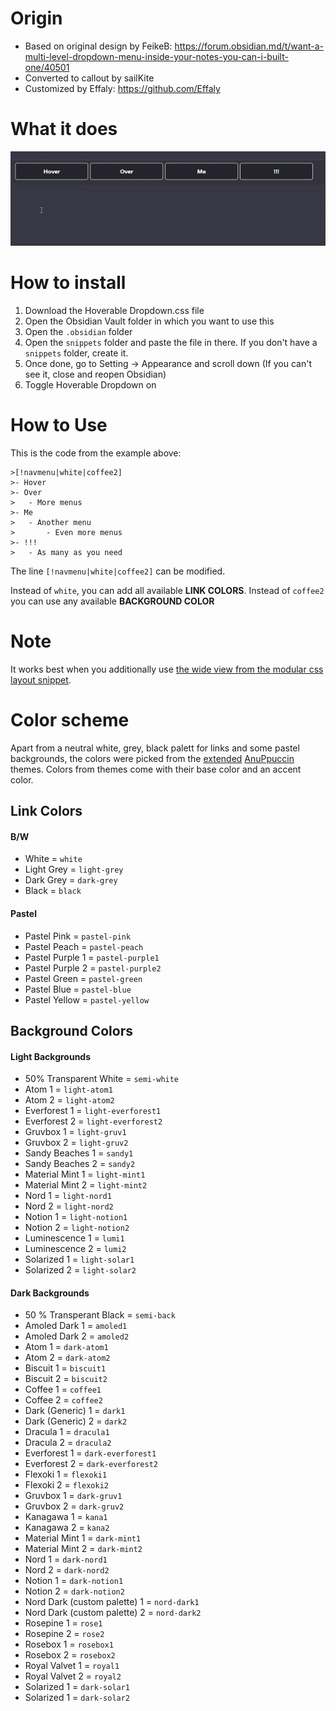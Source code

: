 # Origin
- Based on original design by FeikeB: https://forum.obsidian.md/t/want-a-multi-level-dropdown-menu-inside-your-notes-you-can-i-built-one/40501
- Converted to callout by sailKite
- Customized by Effaly: https://github.com/Effaly 

# What it does
![](/example.gif)

# How to install 
1. Download the Hoverable Dropdown.css file 
2. Open the Obsidian Vault folder in which you want to use this
3. Open the `.obsidian` folder 
4. Open the `snippets` folder and paste the file in there. If you don't have a `snippets` folder, create it. 
6. Once done, go to Setting -> Appearance and scroll down (If you can't see it, close and reopen Obsidian)
7. Toggle Hoverable Dropdown on 

# How to Use 
This is the code from the example above: 
```
>[!navmenu|white|coffee2]
>- Hover
>- Over 
>	- More menus
>- Me
>	- Another menu
>		- Even more menus
>- !!!
>	- As many as you need
```

The line `[!navmenu|white|coffee2]` can be modified.

Instead of `white`, you can add all available **LINK COLORS**. 
Instead of `coffee2` you can use any available **BACKGROUND COLOR**

# Note 
It works best when you additionally use [the wide view from the modular css layout snippet](https://github.com/efemkay/obsidian-modular-css-layout?tab=readme-ov-file#wide-views).

# Color scheme 
Apart from a neutral white, grey, black palett for links and some pastel backgrounds, the colors were picked from the [extended](https://github.com/mgmeyers/obsidian-style-settings) [AnuPpuccin](https://github.com/AnubisNekhet/AnuPpuccin) themes. Colors from themes come with their base color and an accent color. 

## Link Colors
#### B/W
- White = `white`
- Light Grey = `light-grey`
- Dark Grey = `dark-grey`
- Black = `black`

#### Pastel
- Pastel Pink = `pastel-pink`
- Pastel Peach = `pastel-peach`
- Pastel Purple 1 = `pastel-purple1`
- Pastel Purple 2 = `pastel-purple2`
- Pastel Green = `pastel-green`
- Pastel Blue = `pastel-blue`
- Pastel Yellow = `pastel-yellow`

## Background Colors
#### Light Backgrounds
- 50% Transparent White = `semi-white`
- Atom 1 = `light-atom1`
- Atom 2 = `light-atom2`
- Everforest 1 = `light-everforest1`
- Everforest 2 = `light-everforest2`
- Gruvbox 1 = `light-gruv1`
- Gruvbox 2 = `light-gruv2`
- Sandy Beaches 1 = `sandy1`
- Sandy Beaches 2 = `sandy2`
- Material Mint 1 = `light-mint1`
- Material Mint 2 = `light-mint2`
- Nord 1 = `light-nord1`
- Nord 2 = `light-nord2`
- Notion 1 = `light-notion1`
- Notion 2 = `light-notion2`
- Luminescence 1 = `lumi1`
- Luminescence 2 = `lumi2`
- Solarized 1 = `light-solar1`
- Solarized 2 = `light-solar2`

#### Dark Backgrounds
- 50 % Transperant Black = `semi-back`
- Amoled Dark 1 = `amoled1`
- Amoled Dark 2 = `amoled2`
- Atom 1 = `dark-atom1`
- Atom 2 = `dark-atom2`
- Biscuit 1 = `biscuit1`
- Biscuit 2 = `biscuit2`
- Coffee 1 = `coffee1`
- Coffee 2 = `coffee2`
- Dark (Generic) 1 = `dark1`
- Dark (Generic) 2 = `dark2`
- Dracula 1 = `dracula1`
- Dracula 2 = `dracula2`
- Everforest 1 = `dark-everforest1`
- Everforest 2 = `dark-everforest2`
- Flexoki 1 = `flexoki1` 
- Flexoki 2 = `flexoki2`
- Gruvbox 1 = `dark-gruv1` 
- Gruvbox 2 = `dark-gruv2`
- Kanagawa 1 = `kana1`
- Kanagawa 2 = `kana2`
- Material Mint 1 = `dark-mint1`
- Material Mint 2 = `dark-mint2`
- Nord 1 = `dark-nord1` 
- Nord 2 = `dark-nord2`
- Notion 1 = `dark-notion1` 
- Notion 2 = `dark-notion2`
- Nord Dark (custom palette) 1 = `nord-dark1`
- Nord Dark (custom palette) 2 = `nord-dark2`
- Rosepine 1 = `rose1`
- Rosepine 2 = `rose2`
- Rosebox 1 = `rosebox1`
- Rosebox 2 = `rosebox2`
- Royal Valvet 1 = `royal1`
- Royal Valvet 2 = `royal2`
- Solarized 1 = `dark-solar1`
- Solarized 1 = `dark-solar2`
